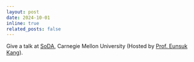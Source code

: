 ```yaml
---
layout: post
date: 2024-10-01
inline: true
related_posts: false
---
```


Give a talk at [SoDA](https://cmu-soda.github.io/), Carnegie Mellon University (Hosted by [Prof. Eunsuk Kang](https://eskang.github.io/)).

